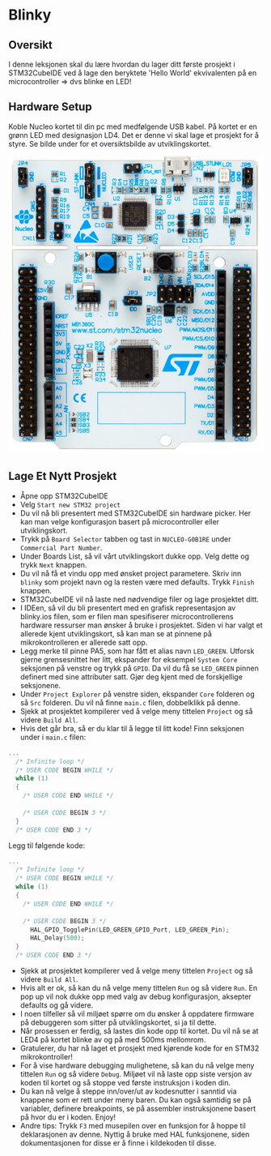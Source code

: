 # Blinky

## Oversikt
I denne leksjonen skal du lære hvordan du lager ditt første prosjekt i STM32CubeIDE ved å lage den beryktete 'Hello World' ekvivalenten på en microcontroller => dvs blinke en LED!

## Hardware Setup
Koble Nucleo kortet til din pc med medfølgende USB kabel. På kortet er en grønn LED med designasjon LD4.  Det er denne vi skal lage et prosjekt for å styre. Se bilde under for et oversiktsbilde av utviklingskortet.

![Nucleo](./dev_board.jpg)

## Lage Et Nytt Prosjekt
- Åpne opp STM32CubeIDE
- Velg ```Start new STM32 project```
- Du vil nå bli presentert med STM32CubeIDE sin hardware picker. Her kan man velge konfigurasjon basert på microcontroller eller utviklingskort.
- Trykk på ```Board Selector``` tabben og tast in ```NUCLEO-G0B1RE``` under ```Commercial Part Number```.
- Under Boards List, så vil vårt utviklingskort dukke opp.  Velg dette og trykk ```Next``` knappen.
- Du vil nå få et vindu opp med ønsket project parametere.  Skriv inn ```blinky``` som projekt navn og la resten være med defaults. Trykk ```Finish``` knappen.
- STM32CubeIDE vil nå laste ned nødvendige filer og lage prosjektet ditt.
- I IDEen, så vil du bli presentert med en grafisk representasjon av blinky.ios filen, som er filen man spesifiserer microcontrollerens hardware ressurser man ønsker å bruke i prosjektet. Siden vi har valgt et allerede kjent utviklingskort, så kan man se at pinnene på mikrokontrolleren er allerede satt opp.
- Legg merke til pinne PA5, som har fått et alias navn ```LED_GREEN```.  Utforsk gjerne grensesnittet her litt, ekspander for eksempel ```System Core``` seksjonen på venstre og trykk på ```GPIO```.  Da vil du få se ```LED_GREEN``` pinnen definert med sine attributer satt.  Gjør deg kjent med de forskjellige seksjonene.
- Under ```Project Explorer``` på venstre siden, ekspander ```Core``` folderen og så ```Src``` folderen. Du vil nå finne ```main.c``` filen, dobbelklikk på denne.
- Sjekk at prosjektet kompilerer ved å velge meny tittelen ```Project``` og så videre ```Build All```.
- Hvis det går bra, så er du klar til å legge til litt kode!  Finn seksjonen under i ```main.c``` filen:

```cpp
...
  /* Infinite loop */
  /* USER CODE BEGIN WHILE */
  while (1)
  {
    /* USER CODE END WHILE */

    /* USER CODE BEGIN 3 */
  }
  /* USER CODE END 3 */
```

Legg til følgende kode:

```cpp
...
  /* Infinite loop */
  /* USER CODE BEGIN WHILE */
  while (1)
  {
    /* USER CODE END WHILE */

    /* USER CODE BEGIN 3 */
	  HAL_GPIO_TogglePin(LED_GREEN_GPIO_Port, LED_GREEN_Pin);
	  HAL_Delay(500);
  }
  /* USER CODE END 3 */
```
- Sjekk at prosjektet kompilerer ved å velge meny tittelen ```Project``` og så videre ```Build All```.
- Hvis alt er ok, så kan du nå velge meny tittelen ```Run``` og så videre ```Run```. En pop up vil nok dukke opp med valg av debug konfigurasjon, aksepter defaults og gå videre.
- I noen tilfeller så vil miljøet spørre om du ønsker å oppdatere firmware på debuggeren som sitter på utviklingskortet, si ja til dette.
- Når prosessen er ferdig, så lastes din kode opp til kortet.  Du vil nå se at LED4 på kortet blinke av og på med 500ms mellomrom.
- Gratulerer, du har nå laget et prosjekt med kjørende kode for en STM32 mikrokontroller!
-  For å vise hardware debugging mulighetene, så kan du nå velge meny tittelen ```Run``` og så videre ```Debug```.  Miljøet vil nå laste opp siste versjon av koden til kortet og så stoppe ved første instruksjon i koden din.  
- Du kan nå velge å steppe inn/over/ut av kodesnutter i sanntid via knappene som er rett under meny baren. Du kan også samtidig se på variabler, definere breakpoints, se på assembler instruksjonene basert på hvor du er i koden. Enjoy!
- Andre tips: Trykk ```F3``` med musepilen over en funksjon for å hoppe til deklarasjonen av denne.  Nyttig å bruke med HAL funksjonene, siden dokumentasjonen for disse er å finne i kildekoden til disse.
